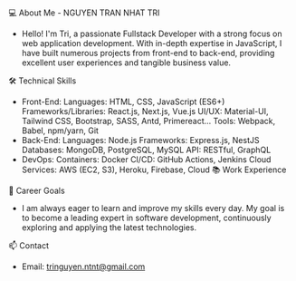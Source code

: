 💻 About Me - NGUYEN TRAN NHAT TRI
- Hello! I'm Tri, a passionate Fullstack Developer with a strong focus on web application development. With in-depth expertise in JavaScript, I have built numerous projects from front-end to back-end, providing excellent user experiences and tangible business value.
  
🛠️ Technical Skills
- Front-End:
  Languages: HTML, CSS, JavaScript (ES6+)
  Frameworks/Libraries: React.js, Next.js, Vue.js
  UI/UX: Material-UI, Tailwind CSS, Bootstrap, SASS, Antd, Primereact...
  Tools: Webpack, Babel, npm/yarn, Git
- Back-End:
  Languages: Node.js
  Frameworks: Express.js, NestJS
  Databases: MongoDB, PostgreSQL, MySQL
  API: RESTful, GraphQL
- DevOps:
  Containers: Docker
  CI/CD: GitHub Actions, Jenkins
  Cloud Services: AWS (EC2, S3), Heroku, Firebase, Cloud
📚 Work Experience

🌱 Career Goals
- I am always eager to learn and improve my skills every day. My goal is to become a leading expert in software development, continuously exploring and applying the latest technologies.

📫 Contact
- Email: tringuyen.ntnt@gmail.com

